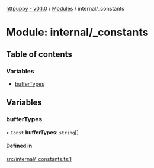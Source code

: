 [httpuppy - v0.1.0](../README.md) / [Modules](../modules.md) / internal/\_constants

# Module: internal/\_constants

## Table of contents

### Variables

- [bufferTypes](internal__constants.md#buffertypes)

## Variables

### bufferTypes

• `Const` **bufferTypes**: `string`[]

#### Defined in

[src/internal/_constants.ts:1](https://github.com/abschill/httpuppy/blob/f8e9db0/src/internal/_constants.ts#L1)
